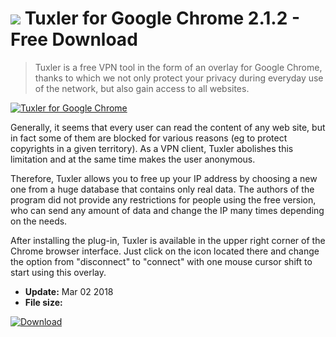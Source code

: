 # ![](https://cdn.softexe.net/static/icon/b/tuxler-dla-google-chrome-10604.png) Tuxler for Google Chrome 2.1.2 - Free Download

> Tuxler is a free VPN tool in the form of an overlay for Google Chrome, thanks to which we not only protect your privacy during everyday use of the network, but also gain access to all websites.

[![Tuxler for Google Chrome](https:https://tse3.mm.bing.net/th?id=OIP.-tMd03tq8GyWKNjnNoPNpQHaEp&pid=Api)](https://softexe.net/win/internet/browser-add-ons/tuxler-for-google-chrome:pRfRd.html)

Generally, it seems that every user can read the content of any web site, but in fact some of them are blocked for various reasons (eg to protect copyrights in a given territory). As a VPN client, Tuxler abolishes this limitation and at the same time makes the user anonymous.
 
 Therefore, Tuxler allows you to free up your IP address by choosing a new one from a huge database that contains only real data. The authors of the program did not provide any restrictions for people using the free version, who can send any amount of data and change the IP many times depending on the needs.
 
 After installing the plug-in, Tuxler is available in the upper right corner of the Chrome browser interface. Just click on the icon located there and change the option from "disconnect" to "connect" with one mouse cursor shift to start using this overlay.


- **Update:** Mar 02 2018
- **File size:** 

[![Download](https://cdn.softexe.net/static/img/download.png)](https://softexe.net/win/internet/browser-add-ons/tuxler-for-google-chrome:pRfRd.html)

